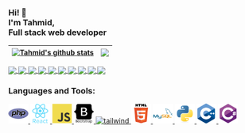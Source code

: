 <h3>Hi! 👋<br>I'm Tahmid,<br> Full stack web developer</h3>

| <a href="https://github.com/devtahmid/github-readme-stats"><img align="center" src="https://github-readme-stats.vercel.app/api?username=devtahmid&show_icons=true&count_private=true&hide=stars,contribs" alt="Tahmid's github stats" /></a> | <a href="https://github.com/devtahmid/github-readme-stats"><img align="center" src="https://github-readme-stats.vercel.app/api/top-langs/?username=devtahmid&layout=compact&theme=buefy&hide_border=true" /></a> |
| ------------- | ------------- |

<a href="https://github.com/devtahmid/HealthMentor">
<img align="center" src="https://github-readme-stats.vercel.app/api/pin/?username=devtahmid&repo=HealthMentor">
</a>
<a href="https://github.com/devtahmid/Rent-Your-Charger">
<img align="center" src="https://github-readme-stats.vercel.app/api/pin/?username=devtahmid&repo=Rent-Your-Charger">
</a>
<a href="https://github.com/devtahmid/Analysing-Market-Sales">
<img align="center" src="https://github-readme-stats.vercel.app/api/pin/?username=devtahmid&repo=Analysing-Market-Sales">
</a>
<a href="https://github.com/adarshsc2000/BlockEstate">
<img align="center" src="https://github-readme-stats.vercel.app/api/pin/?username=adarshsc2000&repo=BlockEstate">
</a>
<a href="https://github.com/devtahmid/Pharmacy-Management-System">
<img align="center" src="https://github-readme-stats.vercel.app/api/pin/?username=devtahmid&repo=Pharmacy-Management-System">
</a>
<a href="https://github.com/devtahmid/AuctionWebsite">
<img align="center" src="https://github-readme-stats.vercel.app/api/pin/?username=devtahmid&repo=AuctionWebsite">
</a>
<a href="https://github.com/devtahmid/quizzical">
<img align="center" src="https://github-readme-stats.vercel.app/api/pin/?username=devtahmid&repo=quizzical">
</a>
<a href="https://github.com/devtahmid/Tenzies">
<img align="center" src="https://github-readme-stats.vercel.app/api/pin/?username=devtahmid&repo=Tenzies">
</a>
<a href="https://github.com/devtahmid/Movie-Search-App/">
<img align="center" src="https://github-readme-stats.vercel.app/api/pin/?username=devtahmid&repo=Movie-Search-App">
</a>
<a href="https://github.com/devtahmid/Digital-Diary">
<img align="center" src="https://github-readme-stats.vercel.app/api/pin/?username=devtahmid&repo=Digital-Diary">
</a>

<h3 align="left">Languages and Tools:</h3>
<p align="left">
  <a href="https://www.php.net" target="_blank" rel="noreferrer"> 
    <img src="https://raw.githubusercontent.com/devicons/devicon/master/icons/php/php-original.svg" alt="php" width="40" height="40"/> 
  </a> 
  <a href="https://reactjs.org/" target="_blank" rel="noreferrer"> 
  <img src="https://raw.githubusercontent.com/devicons/devicon/master/icons/react/react-original-wordmark.svg" alt="react" width="40" height="40"/>
</a> 
  <a href="https://developer.mozilla.org/en-US/docs/Web/JavaScript" target="_blank" rel="noreferrer"> 
    <img src="https://raw.githubusercontent.com/devicons/devicon/master/icons/javascript/javascript-original.svg" alt="javascript" width="40" height="40"/> 
  </a> 
  <a href="https://getbootstrap.com" target="_blank" rel="noreferrer"> 
  <img src="https://raw.githubusercontent.com/devicons/devicon/master/icons/bootstrap/bootstrap-plain-wordmark.svg" alt="bootstrap" width="40" height="40"/> 
  </a> 
  <a href="https://tailwindcss.com/" target="_blank" rel="noreferrer"> 
  <img src="https://www.vectorlogo.zone/logos/tailwindcss/tailwindcss-icon.svg" alt="tailwind" width="40" height="40"/> 
</a> 
  <a href="https://www.w3.org/html/" target="_blank" rel="noreferrer"> 
    <img src="https://raw.githubusercontent.com/devicons/devicon/master/icons/html5/html5-original-wordmark.svg" alt="html5" width="40" height="40"/> 
  </a> 
  <a href="https://www.mysql.com/" target="_blank" rel="noreferrer"> 
    <img src="https://raw.githubusercontent.com/devicons/devicon/master/icons/mysql/mysql-original-wordmark.svg" alt="mysql" width="40" height="40"/> 
  </a> 
  <a href="https://www.python.org" target="_blank" rel="noreferrer"> 
    <img src="https://raw.githubusercontent.com/devicons/devicon/master/icons/python/python-original.svg" alt="python" width="40" height="40"/> 
  </a> 
<a href="https://www.w3schools.com/cpp/" target="_blank" rel="noreferrer"> 
    <img src="https://raw.githubusercontent.com/devicons/devicon/master/icons/cplusplus/cplusplus-original.svg" alt="cplusplus" width="40" height="40"/>
  </a>
<a href="https://www.w3schools.com/cs/" target="_blank" rel="noreferrer"> 
  <img src="https://raw.githubusercontent.com/devicons/devicon/master/icons/csharp/csharp-original.svg" alt="csharp" width="40" height="40"/>
</a>  
</p>
